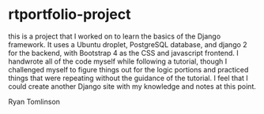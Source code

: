 # rtportfolio-project

this is a project that I worked on to learn the basics of the Django framework. It uses a Ubuntu droplet, PostgreSQL database, 
and django 2 for the backend, with Bootstrap 4 as the CSS and javascript frontend. I handwrote all of the code myself while 
following a tutorial, though I challenged myself to figure things out for the logic portions and practiced things that were 
repeating without the guidance of the tutorial. I feel that I could create another Django site with my knowledge and notes at this 
point.

Ryan Tomlinson
